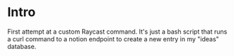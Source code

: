 # Intro

First attempt at a custom Raycast command. It's just a bash script that runs a curl command to a notion endpoint to create a new entry in my "ideas" database. 
